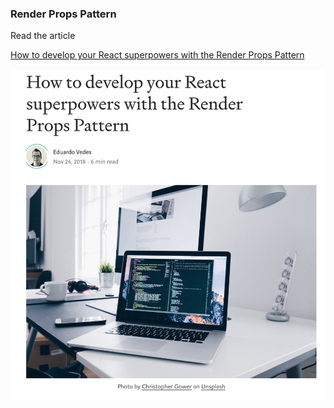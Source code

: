 ### Render Props Pattern

Read the article

[How to develop your React superpowers with the Render Props Pattern
](https://medium.freecodecamp.org/how-to-develop-your-react-superpowers-with-the-render-props-pattern-b74e68c6d053)

![Alt text](/img/preview.png?raw=true "Optional Title")


